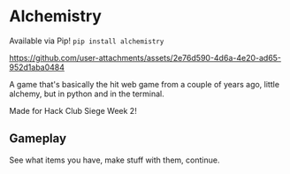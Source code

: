 # Alchemistry

Available via Pip! `pip install alchemistry`

https://github.com/user-attachments/assets/2e76d590-4d6a-4e20-ad65-952d1aba0484

A game that's basically the hit web game from a couple of years ago, little alchemy, but in python and in the terminal.

Made for Hack Club Siege Week 2!

## Gameplay

See what items you have, make stuff with them, continue.
